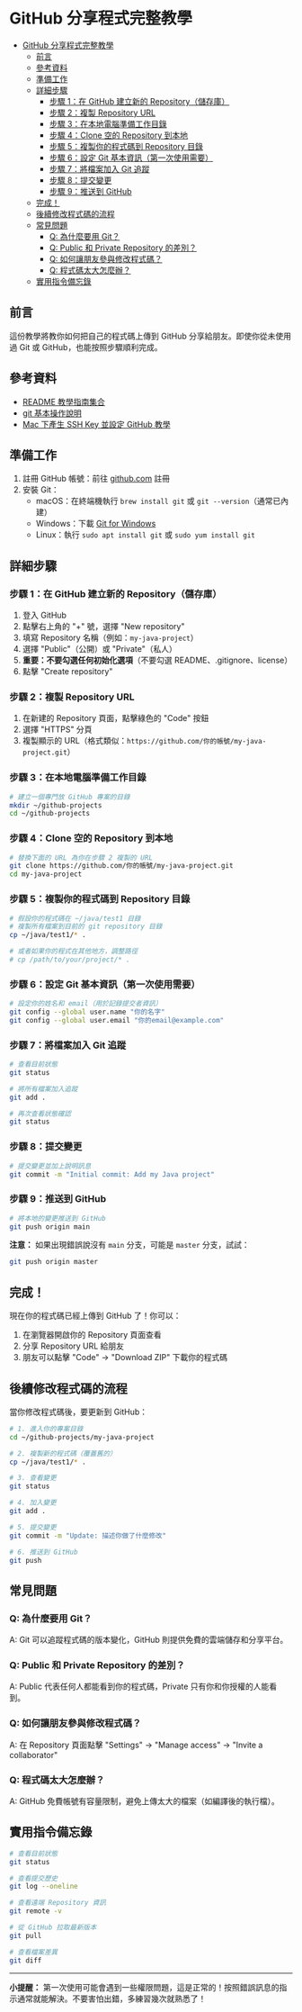 # GitHub 分享程式完整教學
- [GitHub 分享程式完整教學](#github-分享程式完整教學)
  - [前言](#前言)
  - [參考資料](#參考資料)
  - [準備工作](#準備工作)
  - [詳細步驟](#詳細步驟)
    - [步驟 1：在 GitHub 建立新的 Repository（儲存庫）](#步驟-1在-github-建立新的-repository儲存庫)
    - [步驟 2：複製 Repository URL](#步驟-2複製-repository-url)
    - [步驟 3：在本地電腦準備工作目錄](#步驟-3在本地電腦準備工作目錄)
    - [步驟 4：Clone 空的 Repository 到本地](#步驟-4clone-空的-repository-到本地)
    - [步驟 5：複製你的程式碼到 Repository 目錄](#步驟-5複製你的程式碼到-repository-目錄)
    - [步驟 6：設定 Git 基本資訊（第一次使用需要）](#步驟-6設定-git-基本資訊第一次使用需要)
    - [步驟 7：將檔案加入 Git 追蹤](#步驟-7將檔案加入-git-追蹤)
    - [步驟 8：提交變更](#步驟-8提交變更)
    - [步驟 9：推送到 GitHub](#步驟-9推送到-github)
  - [完成！](#完成)
  - [後續修改程式碼的流程](#後續修改程式碼的流程)
  - [常見問題](#常見問題)
    - [Q: 為什麼要用 Git？](#q-為什麼要用-git)
    - [Q: Public 和 Private Repository 的差別？](#q-public-和-private-repository-的差別)
    - [Q: 如何讓朋友參與修改程式碼？](#q-如何讓朋友參與修改程式碼)
    - [Q: 程式碼太大怎麼辦？](#q-程式碼太大怎麼辦)
  - [實用指令備忘錄](#實用指令備忘錄)

## 前言
這份教學將教你如何把自己的程式碼上傳到 GitHub 分享給朋友。即使你從未使用過 Git 或 GitHub，也能按照步驟順利完成。

## 參考資料
- [README 教學指南集合](README.md)
- [git 基本操作說明](git_basic.md)
- [Mac 下產生 SSH Key 並設定 GitHub 教學](git_sshkey.md)

## 準備工作
1. 註冊 GitHub 帳號：前往 [github.com](https://github.com) 註冊
2. 安裝 Git：
   - macOS：在終端機執行 `brew install git` 或 `git --version`（通常已內建）
   - Windows：下載 [Git for Windows](https://git-scm.com/download/win)
   - Linux：執行 `sudo apt install git` 或 `sudo yum install git`

## 詳細步驟

### 步驟 1：在 GitHub 建立新的 Repository（儲存庫）
1. 登入 GitHub
2. 點擊右上角的 "+" 號，選擇 "New repository"
3. 填寫 Repository 名稱（例如：`my-java-project`）
4. 選擇 "Public"（公開）或 "Private"（私人）
5. **重要：不要勾選任何初始化選項**（不要勾選 README、.gitignore、license）
6. 點擊 "Create repository"

### 步驟 2：複製 Repository URL
1. 在新建的 Repository 頁面，點擊綠色的 "Code" 按鈕
2. 選擇 "HTTPS" 分頁
3. 複製顯示的 URL（格式類似：`https://github.com/你的帳號/my-java-project.git`）

### 步驟 3：在本地電腦準備工作目錄
```bash
# 建立一個專門放 GitHub 專案的目錄
mkdir ~/github-projects
cd ~/github-projects
```

### 步驟 4：Clone 空的 Repository 到本地
```bash
# 替換下面的 URL 為你在步驟 2 複製的 URL
git clone https://github.com/你的帳號/my-java-project.git
cd my-java-project
```

### 步驟 5：複製你的程式碼到 Repository 目錄
```bash
# 假設你的程式碼在 ~/java/test1 目錄
# 複製所有檔案到目前的 git repository 目錄
cp ~/java/test1/* .

# 或者如果你的程式在其他地方，調整路徑
# cp /path/to/your/project/* .
```

### 步驟 6：設定 Git 基本資訊（第一次使用需要）
```bash
# 設定你的姓名和 email（用於記錄提交者資訊）
git config --global user.name "你的名字"
git config --global user.email "你的email@example.com"
```

### 步驟 7：將檔案加入 Git 追蹤
```bash
# 查看目前狀態
git status

# 將所有檔案加入追蹤
git add .

# 再次查看狀態確認
git status
```

### 步驟 8：提交變更
```bash
# 提交變更並加上說明訊息
git commit -m "Initial commit: Add my Java project"
```

### 步驟 9：推送到 GitHub
```bash
# 將本地的變更推送到 GitHub
git push origin main
```

**注意：** 如果出現錯誤說沒有 `main` 分支，可能是 `master` 分支，試試：
```bash
git push origin master
```

## 完成！

現在你的程式碼已經上傳到 GitHub 了！你可以：
1. 在瀏覽器開啟你的 Repository 頁面查看
2. 分享 Repository URL 給朋友
3. 朋友可以點擊 "Code" → "Download ZIP" 下載你的程式碼

## 後續修改程式碼的流程

當你修改程式碼後，要更新到 GitHub：

```bash
# 1. 進入你的專案目錄
cd ~/github-projects/my-java-project

# 2. 複製新的程式碼（覆蓋舊的）
cp ~/java/test1/* .

# 3. 查看變更
git status

# 4. 加入變更
git add .

# 5. 提交變更
git commit -m "Update: 描述你做了什麼修改"

# 6. 推送到 GitHub
git push
```

## 常見問題

### Q: 為什麼要用 Git？
A: Git 可以追蹤程式碼的版本變化，GitHub 則提供免費的雲端儲存和分享平台。

### Q: Public 和 Private Repository 的差別？
A: Public 代表任何人都能看到你的程式碼，Private 只有你和你授權的人能看到。

### Q: 如何讓朋友參與修改程式碼？
A: 在 Repository 頁面點擊 "Settings" → "Manage access" → "Invite a collaborator"

### Q: 程式碼太大怎麼辦？
A: GitHub 免費帳號有容量限制，避免上傳太大的檔案（如編譯後的執行檔）。

## 實用指令備忘錄

```bash
# 查看目前狀態
git status

# 查看提交歷史
git log --oneline

# 查看遠端 Repository 資訊
git remote -v

# 從 GitHub 拉取最新版本
git pull

# 查看檔案差異
git diff
```

---



**小提醒：** 第一次使用可能會遇到一些權限問題，這是正常的！按照錯誤訊息的指示通常就能解決。不要害怕出錯，多練習幾次就熟悉了！
